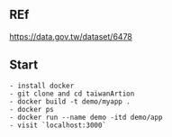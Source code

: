 

## REf
https://data.gov.tw/dataset/6478

## Start
```
- install docker
- git clone and cd taiwanArtion
- docker build -t demo/myapp .
- docker ps
- docker run --name demo -itd demo/app
- visit `localhost:3000`
```
